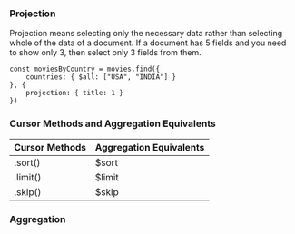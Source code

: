 ### Projection
Projection means selecting only the necessary data rather than selecting whole of the data of a document. If a document has 5 fields and you need to show only 3, then select only 3 fields from them.
```
const moviesByCountry = movies.find({
    countries: { $all: ["USA", "INDIA"] }
}, {
    projection: { title: 1 }
})
```
### Cursor Methods and Aggregation Equivalents

|Cursor Methods|Aggregation Equivalents|
| ---- | ---- |
|.sort()|$sort|
|.limit()|$limit|
|.skip()|$skip|

### Aggregation
